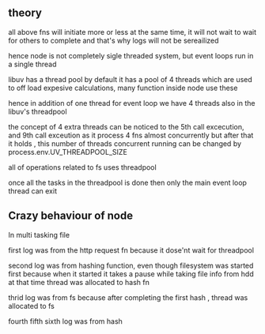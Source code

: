 ## theory

all above fns will initiate more or less at the same time, it will not wait to wait for others to complete and that's why logs will not be sereailized 

hence node is not completely sigle threaded system, but event loops run in a single thread

libuv has a thread pool by default it has a pool of 4 threads which are used to off load expesive calculations, many function inside node use these 

hence in addition of one thread for event loop we have 4 threads also in the libuv's threadpool

the concept of 4 extra threads can be noticed to the 5th call excecution, and 9th call exceution as it process 4 fns almost concurrently but after that it holds , this number of threads concurrent running can be changed by process.env.UV_THREADPOOL_SIZE   

all of operations related to fs uses threadpool

once all the tasks in the threadpool is done then only the main event loop thread can exit 

## Crazy behaviour of node

In multi tasking file 

first log was from the http request fn because it dose'nt wait for threadpool 

second log was from hashing function, even though filesystem was started first because when it started it takes a pause while taking file info from hdd at that time thread was allocated to hash fn

thrid log was from fs because after completing the first hash , thread was allocated to fs

fourth fifth sixth log was from hash 







